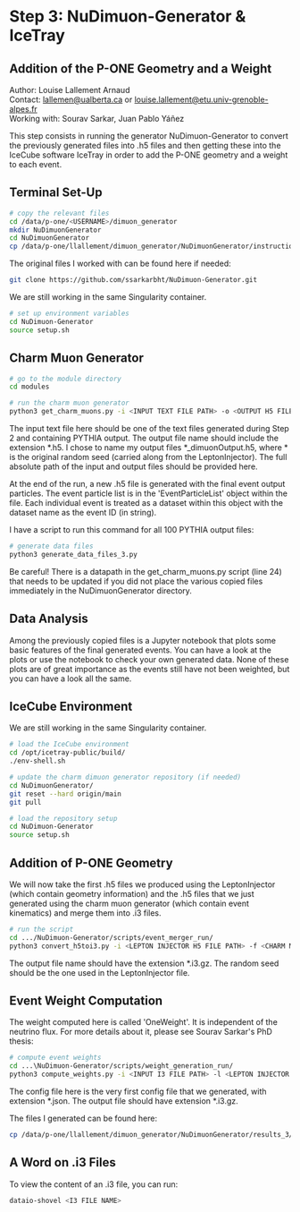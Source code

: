 # Step 3: NuDimuon-Generator & IceTray

## Addition of the P-ONE Geometry and a Weight

Author: Louise Lallement Arnaud  
Contact: lallemen@ualberta.ca or louise.lallement@etu.univ-grenoble-alpes.fr  
Working with: Sourav Sarkar, Juan Pablo Yáñez

This step consists in running the generator NuDimuon-Generator to convert the previously generated files into .h5 files and then getting these into the IceCube software IceTray in order to add the P-ONE geometry and a weight to each event.

## Terminal Set-Up

```bash
# copy the relevant files
cd /data/p-one/<USERNAME>/dimuon_generator
mkdir NuDimuonGenerator
cd NuDimuonGenerator
cp /data/p-one/llallement/dimuon_generator/NuDimuonGenerator/instructions_3/*
```

The original files I worked with can be found here if needed:
```bash
git clone https://github.com/ssarkarbht/NuDimuon-Generator.git
```

We are still working in the same Singularity container.

```bash
# set up environment variables
cd NuDimuon-Generator
source setup.sh
```

## Charm Muon Generator

```bash
# go to the module directory
cd modules

# run the charm muon generator
python3 get_charm_muons.py -i <INPUT TEXT FILE PATH> -o <OUTPUT H5 FILE PATH> -m water -s <RANDOM SEED>
```

The input text file here should be one of the text files generated during Step 2 and containing PYTHIA output. The output file name should include the extension *.h5. I chose to name my output files *_dimuonOutput.h5, where * is the original random seed (carried along from the LeptonInjector). The full absolute path of the input and output files should be provided here.

At the end of the run, a new .h5 file is generated with the final event output particles. The event particle list is in the 'EventParticleList' object within the file. Each individual event is treated as a dataset within this object with the dataset name as the event ID (in string).

I have a script to run this command for all 100 PYTHIA output files:

```bash
# generate data files
python3 generate_data_files_3.py
```

Be careful! There is a datapath in the get_charm_muons.py script (line 24) that needs to be updated if you did not place the various copied files immediately in the NuDimuonGenerator directory.

## Data Analysis

Among the previously copied files is a Jupyter notebook that plots some basic features of the final generated events. You can have a look at the plots or use the notebook to check your own generated data. None of these plots are of great importance as the events still have not been weighted, but you can have a look all the same.

## IceCube Environment

We are still working in the same Singularity container.

```bash
# load the IceCube environment
cd /opt/icetray-public/build/
./env-shell.sh

# update the charm dimuon generator repository (if needed)
cd NuDimuonGenerator/
git reset --hard origin/main
git pull

# load the repository setup
cd NuDimuon-Generator
source setup.sh
```

## Addition of P-ONE Geometry

We will now take the first .h5 files we produced using the LeptonInjector (which contain geometry information) and the .h5 files that we just generated using the charm muon generator (which contain event kinematics) and merge them into .i3 files.

```bash
# run the script
cd .../NuDimuon-Generator/scripts/event_merger_run/
python3 convert_h5toi3.py -i <LEPTON INJECTOR H5 FILE PATH> -f <CHARM MUON H5 FILE PATH> -o <OUTPUT I3 FILE PATH> -s <RANCOM SEED>
```

The output file name should have the extension *.i3.gz. The random seed should be the one used in the LeptonInjector file.

## Event Weight Computation

The weight computed here is called 'OneWeight'. It is independent of the neutrino flux. For more details about it, please see Sourav Sarkar's PhD thesis:

```bash
# compute event weights
cd ...\NuDimuon-Generator/scripts/weight_generation_run/
python3 compute_weights.py -i <INPUT I3 FILE PATH> -l <LEPTON INJECTOR H5 FILE PATH> -c <CHARM MUON H5 FILE PATH> -f <LEPTON INJECTOR CONFIG FILE PATH> -o <OUTPUT I3 FILE PATH>
```

The config file here is the very first config file that we generated, with extension *.json. The output file should have extension *.i3.gz.

The files I generated can be found here:
```bash
cp /data/p-one/llallement/dimuon_generator/NuDimuonGenerator/results_3/
```

## A Word on .i3 Files

To view the content of an .i3 file, you can run:
```bash
dataio-shovel <I3 FILE NAME>
```


